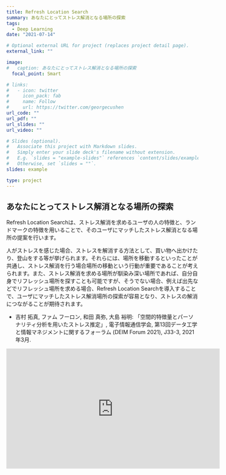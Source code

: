 ```yaml
---
title: Refresh Location Search
summary: あなたにとってストレス解消となる場所の探索
tags:
  - Deep Learning
date: "2021-07-14"

# Optional external URL for project (replaces project detail page).
external_link: ""

image:
#   caption: あなたにとってストレス解消となる場所の探索
  focal_point: Smart

# links:
#   - icon: twitter
#     icon_pack: fab
#     name: Follow
#     url: https://twitter.com/georgecushen
url_code: ""
url_pdf: ""
url_slides: ""
url_video: ""

# Slides (optional).
#   Associate this project with Markdown slides.
#   Simply enter your slide deck's filename without extension.
#   E.g. `slides = "example-slides"` references `content/slides/example-slides.md`.
#   Otherwise, set `slides = ""`.
slides: example

type: project
---
```

## あなたにとってストレス解消となる場所の探索

Refresh Location Searchは、ストレス解消を求めるユーザの人の特徴と、ランドマークの特徴を用いることで、そのユーザにマッチしたストレス解消となる場所の提案を行います。

人がストレスを感じた場合、ストレスを解消する方法として、買い物へ出かけたり、登山をする等が挙げられます。それらには、場所を移動するといったことが共通し、ストレス解消を行う場合場所の移動という行動が重要であることが考えられます。また、ストレス解消を求める場所が馴染み深い場所であれば、自分自身でリフレッシュ場所を探すことも可能ですが、そうでない場合、例えば出先などでリフレッシュ場所を求める場合、Refresh Location Searchを導入することで、ユーザにマッチしたストレス解消場所の探索が容易となり、ストレスの解消につながることが期待されます。

+ 吉村 拓真, ファム フーロン, 和田 真弥, 大島 裕明: 「空間的特徴量とパーソナリティ分析を用いたストレス推定」, 電子情報通信学会, 第13回データ工学と情報マネジメントに関するフォーラム (DEIM Forum 2021), J33-3, 2021年3月.

<iframe width="560" height="315" src="https://www.youtube.com/embed/HV-Oum4N1Wk" title="YouTube video player" frameborder="0" allow="accelerometer; autoplay; clipboard-write; encrypted-media; gyroscope; picture-in-picture" allowfullscreen></iframe>